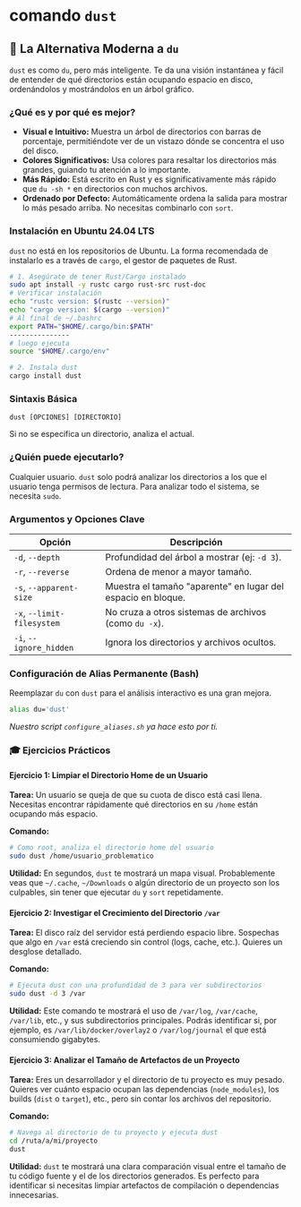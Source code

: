# comando `dust`

## 🚀 La Alternativa Moderna a `du`

`dust` es como `du`, pero más inteligente. Te da una visión instantánea y fácil de entender de qué directorios están ocupando espacio en disco, ordenándolos y mostrándolos en un árbol gráfico.

### ¿Qué es y por qué es mejor?

-   **Visual e Intuitivo:** Muestra un árbol de directorios con barras de porcentaje, permitiéndote ver de un vistazo dónde se concentra el uso del disco.
-   **Colores Significativos:** Usa colores para resaltar los directorios más grandes, guiando tu atención a lo importante.
-   **Más Rápido:** Está escrito en Rust y es significativamente más rápido que `du -sh *` en directorios con muchos archivos.
-   **Ordenado por Defecto:** Automáticamente ordena la salida para mostrar lo más pesado arriba. No necesitas combinarlo con `sort`.

### Instalación en Ubuntu 24.04 LTS

`dust` no está en los repositorios de Ubuntu. La forma recomendada de instalarlo es a través de `cargo`, el gestor de paquetes de Rust.

```bash
# 1. Asegúrate de tener Rust/Cargo instalado
sudo apt install -y rustc cargo rust-src rust-doc
# Verificar instalación
echo "rustc version: $(rustc --version)"
echo "cargo version: $(cargo --version)"
# Al final de ~/.bashrc 
export PATH="$HOME/.cargo/bin:$PATH"
---------------
# luego ejecuta
source "$HOME/.cargo/env"

# 2. Instala dust
cargo install dust
```

### Sintaxis Básica

```
dust [OPCIONES] [DIRECTORIO]
```
Si no se especifica un directorio, analiza el actual.

### ¿Quién puede ejecutarlo?

Cualquier usuario. `dust` solo podrá analizar los directorios a los que el usuario tenga permisos de lectura. Para analizar todo el sistema, se necesita `sudo`.

### Argumentos y Opciones Clave

| Opción           | Descripción                                                      |
| ---------------- | ---------------------------------------------------------------- |
| `-d`, `--depth`  | Profundidad del árbol a mostrar (ej: `-d 3`).                    |
| `-r`, `--reverse`| Ordena de menor a mayor tamaño.                                  |
| `-s`, `--apparent-size` | Muestra el tamaño "aparente" en lugar del espacio en bloque. |
| `-x`, `--limit-filesystem` | No cruza a otros sistemas de archivos (como `du -x`).    |
| `-i`, `--ignore_hidden` | Ignora los directorios y archivos ocultos.                   |

### Configuración de Alias Permanente (Bash)

Reemplazar `du` con `dust` para el análisis interactivo es una gran mejora.

```bash
alias du='dust'
```
*Nuestro script `configure_aliases.sh` ya hace esto por ti.*

### 🎓 Ejercicios Prácticos

#### Ejercicio 1: Limpiar el Directorio Home de un Usuario

**Tarea:** Un usuario se queja de que su cuota de disco está casi llena. Necesitas encontrar rápidamente qué directorios en su `/home` están ocupando más espacio.

**Comando:**
```bash
# Como root, analiza el directorio home del usuario
sudo dust /home/usuario_problematico
```
**Utilidad:** En segundos, `dust` te mostrará un mapa visual. Probablemente veas que `~/.cache`, `~/Downloads` o algún directorio de un proyecto son los culpables, sin tener que ejecutar `du` y `sort` repetidamente.

#### Ejercicio 2: Investigar el Crecimiento del Directorio `/var`

**Tarea:** El disco raíz del servidor está perdiendo espacio libre. Sospechas que algo en `/var` está creciendo sin control (logs, cache, etc.). Quieres un desglose detallado.

**Comando:**
```bash
# Ejecuta dust con una profundidad de 3 para ver subdirectorios
sudo dust -d 3 /var
```
**Utilidad:** Este comando te mostrará el uso de `/var/log`, `/var/cache`, `/var/lib`, etc., y sus subdirectorios principales. Podrás identificar si, por ejemplo, es `/var/lib/docker/overlay2` o `/var/log/journal` el que está consumiendo gigabytes.

#### Ejercicio 3: Analizar el Tamaño de Artefactos de un Proyecto

**Tarea:** Eres un desarrollador y el directorio de tu proyecto es muy pesado. Quieres ver cuánto espacio ocupan las dependencias (`node_modules`), los builds (`dist` o `target`), etc., pero sin contar los archivos del repositorio.

**Comando:**
```bash
# Navega al directorio de tu proyecto y ejecuta dust
cd /ruta/a/mi/proyecto
dust
```
**Utilidad:** `dust` te mostrará una clara comparación visual entre el tamaño de tu código fuente y el de los directorios generados. Es perfecto para identificar si necesitas limpiar artefactos de compilación o dependencias innecesarias.
